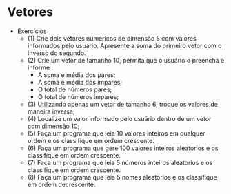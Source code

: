 # Vetores
- Exercícios
	- (1) Crie dois vetores numéricos de dimensão 5 com valores informados pelo usuário. Apresente a soma do primeiro vetor com o inverso do segundo.
	- (2) Crie um vetor de tamanho 10, permita que o usuário o preencha e informe :
	 	- A soma e média dos pares;
	 	- A soma e média dos impares;
	 	- O total de números pares;
	 	- O total de números impares;
	- (3) Utilizando apenas um vetor de tamanho 6, troque os valores de maneira inversa;
	- (4) Localize um valor informado pelo usuário dentro de um vetor com dimensão 10;
	- (5) Faça um programa que leia 10 valores inteiros em qualquer ordem e os classifique em ordem crescente.
	- (6) Faça um programa que gere 100 valores inteiros aleatorios e os classifique em ordem crescente.
	- (7) Faça um programa que leia 5 números inteiros aleatorios e os classifique em ordem crescente.
	- (8) Faça um programa que leia 5 nomes aleatorios e os classifique em ordem decrescente.